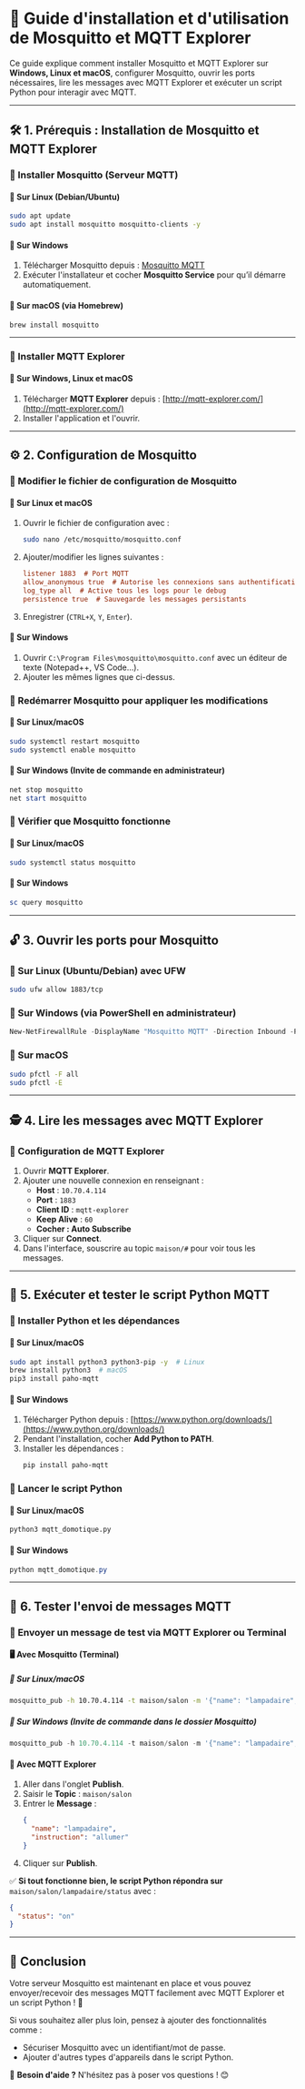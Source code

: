 # 📌 Guide d'installation et d'utilisation de Mosquitto et MQTT Explorer

Ce guide explique comment installer Mosquitto et MQTT Explorer sur **Windows, Linux et macOS**, configurer Mosquitto, ouvrir les ports nécessaires, lire les messages avec MQTT Explorer et exécuter un script Python pour interagir avec MQTT.

---

## 🛠️ 1. Prérequis : Installation de Mosquitto et MQTT Explorer

### 📌 Installer Mosquitto (Serveur MQTT)
#### 🔹 Sur **Linux (Debian/Ubuntu)**
```bash
sudo apt update
sudo apt install mosquitto mosquitto-clients -y
```

#### 🔹 Sur **Windows**
1. Télécharger Mosquitto depuis : [Mosquitto MQTT](https://mosquitto.org/download/)
2. Exécuter l'installateur et cocher **Mosquitto Service** pour qu’il démarre automatiquement.

#### 🔹 Sur **macOS** (via Homebrew)
```bash
brew install mosquitto
```

---

### 📌 Installer MQTT Explorer
#### 🔹 Sur **Windows, Linux et macOS**
1. Télécharger **MQTT Explorer** depuis : [http://mqtt-explorer.com/](http://mqtt-explorer.com/)
2. Installer l'application et l'ouvrir.

---

## ⚙️ 2. Configuration de Mosquitto

### 📌 Modifier le fichier de configuration de Mosquitto
#### 🔹 Sur **Linux et macOS**
1. Ouvrir le fichier de configuration avec :
   ```bash
   sudo nano /etc/mosquitto/mosquitto.conf
   ```
2. Ajouter/modifier les lignes suivantes :
   ```ini
   listener 1883  # Port MQTT
   allow_anonymous true  # Autorise les connexions sans authentification
   log_type all  # Active tous les logs pour le debug
   persistence true  # Sauvegarde les messages persistants
   ```
3. Enregistrer (`CTRL+X`, `Y`, `Enter`).

#### 🔹 Sur **Windows**
1. Ouvrir `C:\Program Files\mosquitto\mosquitto.conf` avec un éditeur de texte (Notepad++, VS Code…).
2. Ajouter les mêmes lignes que ci-dessus.

### 📌 Redémarrer Mosquitto pour appliquer les modifications
#### 🔹 Sur **Linux/macOS**
```bash
sudo systemctl restart mosquitto
sudo systemctl enable mosquitto
```
#### 🔹 Sur **Windows** (Invite de commande en administrateur)
```powershell
net stop mosquitto
net start mosquitto
```

### 📌 Vérifier que Mosquitto fonctionne
#### 🔹 Sur **Linux/macOS**
```bash
sudo systemctl status mosquitto
```
#### 🔹 Sur **Windows**
```powershell
sc query mosquitto
```

---

## 🔓 3. Ouvrir les ports pour Mosquitto

### 📌 Sur **Linux (Ubuntu/Debian) avec UFW**
```bash
sudo ufw allow 1883/tcp
```

### 📌 Sur **Windows** (via PowerShell en administrateur)
```powershell
New-NetFirewallRule -DisplayName "Mosquitto MQTT" -Direction Inbound -Protocol TCP -LocalPort 1883 -Action Allow
```

### 📌 Sur **macOS**
```bash
sudo pfctl -F all
sudo pfctl -E
```

---

## 🕵️ 4. Lire les messages avec MQTT Explorer

### 📌 Configuration de MQTT Explorer
1. Ouvrir **MQTT Explorer**.
2. Ajouter une nouvelle connexion en renseignant :
   - **Host** : `10.70.4.114`
   - **Port** : `1883`
   - **Client ID** : `mqtt-explorer`
   - **Keep Alive** : `60`
   - **Cocher : Auto Subscribe**
3. Cliquer sur **Connect**.
4. Dans l'interface, souscrire au topic `maison/#` pour voir tous les messages.

---

## 🐍 5. Exécuter et tester le script Python MQTT

### 📌 Installer Python et les dépendances
#### 🔹 Sur **Linux/macOS**
```bash
sudo apt install python3 python3-pip -y  # Linux
brew install python3  # macOS
pip3 install paho-mqtt
```

#### 🔹 Sur **Windows**
1. Télécharger Python depuis : [https://www.python.org/downloads/](https://www.python.org/downloads/)
2. Pendant l'installation, cocher **Add Python to PATH**.
3. Installer les dépendances :
   ```powershell
   pip install paho-mqtt
   ```

### 📌 Lancer le script Python
#### 🔹 Sur **Linux/macOS**
```bash
python3 mqtt_domotique.py
```

#### 🔹 Sur **Windows**
```powershell
python mqtt_domotique.py
```

---

## 🎯 6. Tester l'envoi de messages MQTT

### 📌 Envoyer un message de test via MQTT Explorer ou Terminal

#### 🖥️ **Avec Mosquitto (Terminal)**
##### 🔹 Sur **Linux/macOS**
```bash
mosquitto_pub -h 10.70.4.114 -t maison/salon -m '{"name": "lampadaire", "instruction": "allumer"}'
```
##### 🔹 Sur **Windows** (Invite de commande dans le dossier Mosquitto)
```powershell
mosquitto_pub -h 10.70.4.114 -t maison/salon -m '{"name": "lampadaire", "instruction": "allumer"}'
```

#### 📡 **Avec MQTT Explorer**
1. Aller dans l'onglet **Publish**.
2. Saisir le **Topic** : `maison/salon`
3. Entrer le **Message** :
   ```json
   {
     "name": "lampadaire",
     "instruction": "allumer"
   }
   ```
4. Cliquer sur **Publish**.

✅ **Si tout fonctionne bien, le script Python répondra sur** `maison/salon/lampadaire/status` avec :
```json
{
  "status": "on"
}
```

---

## 🚀 Conclusion
Votre serveur Mosquitto est maintenant en place et vous pouvez envoyer/recevoir des messages MQTT facilement avec MQTT Explorer et un script Python ! 🎉

Si vous souhaitez aller plus loin, pensez à ajouter des fonctionnalités comme :
- Sécuriser Mosquitto avec un identifiant/mot de passe.
- Ajouter d'autres types d'appareils dans le script Python.

📩 **Besoin d'aide ?** N'hésitez pas à poser vos questions ! 😊

